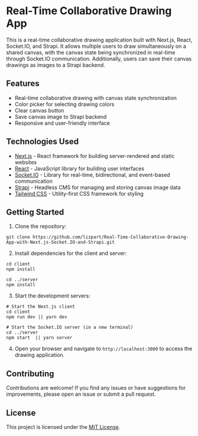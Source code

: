 # Real-Time Collaborative Drawing App

This is a real-time collaborative drawing application built with Next.js, React, Socket.IO, and Strapi. It allows multiple users to draw simultaneously on a shared canvas, with the canvas state being synchronized in real-time through Socket.IO communication. Additionally, users can save their canvas drawings as images to a Strapi backend.

## Features

- Real-time collaborative drawing with canvas state synchronization
- Color picker for selecting drawing colors
- Clear canvas button
- Save canvas image to Strapi backend
- Responsive and user-friendly interface

## Technologies Used

- [Next.js](https://nextjs.org/) - React framework for building server-rendered and static websites
- [React](https://reactjs.org/) - JavaScript library for building user interfaces
- [Socket.IO](https://socket.io/) - Library for real-time, bidirectional, and event-based communication
- [Strapi](https://strapi.io/) - Headless CMS for managing and storing canvas image data
- [Tailwind CSS](https://tailwindcss.com/) - Utility-first CSS framework for styling

## Getting Started

1. Clone the repository:

```
git clone https://github.com/lizpart/Real-Time-Collaborative-Drawing-App-with-Next.js-Socket.IO-and-Strapi.git
```

2. Install dependencies for the client and server:

```
cd client
npm install

cd ../server
npm install
```

3. Start the development servers:

```
# Start the Next.js client
cd client
npm run dev || yarn dev

# Start the Socket.IO server (in a new terminal)
cd ../server
npm start  || yarn server
```

4. Open your browser and navigate to `http://localhost:3000` to access the drawing application.

## Contributing

Contributions are welcome! If you find any issues or have suggestions for improvements, please open an issue or submit a pull request.

## License

This project is licensed under the [MIT License](LICENSE).
